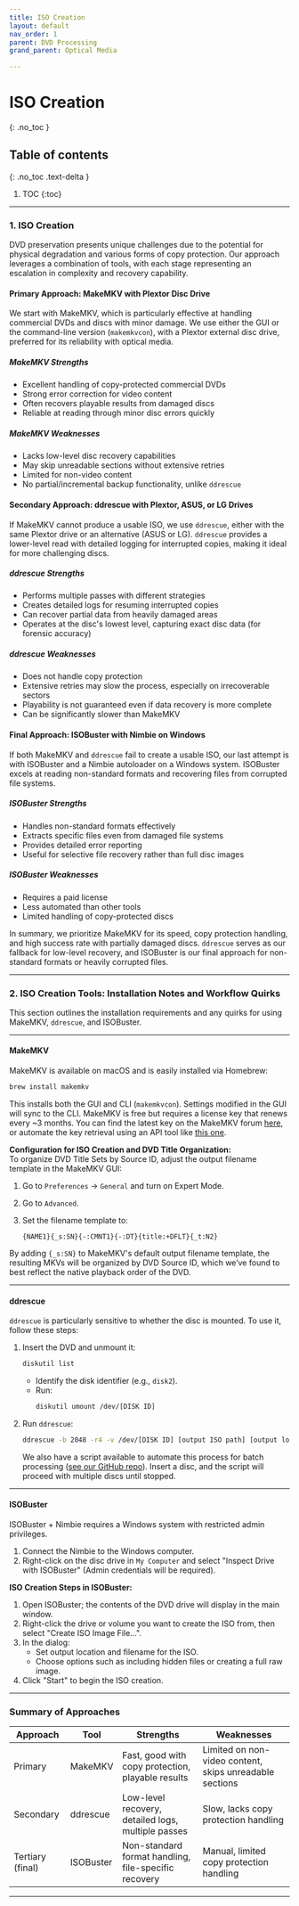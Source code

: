 ```yaml
---
title: ISO Creation
layout: default
nav_order: 1
parent: DVD Processing
grand_parent: Optical Media

---
```



# ISO Creation
{: .no_toc }

## Table of contents
{: .no_toc .text-delta }

1. TOC
{:toc}

---

### 1. ISO Creation

DVD preservation presents unique challenges due to the potential for physical degradation and various forms of copy protection. Our approach leverages a combination of tools, with each stage representing an escalation in complexity and recovery capability.

#### **Primary Approach: MakeMKV with Plextor Disc Drive**

We start with MakeMKV, which is particularly effective at handling commercial DVDs and discs with minor damage. We use either the GUI or the command-line version (`makemkvcon`), with a Plextor external disc drive, preferred for its reliability with optical media.

##### **MakeMKV Strengths**
- Excellent handling of copy-protected commercial DVDs
- Strong error correction for video content
- Often recovers playable results from damaged discs
- Reliable at reading through minor disc errors quickly

##### **MakeMKV Weaknesses**
- Lacks low-level disc recovery capabilities
- May skip unreadable sections without extensive retries
- Limited for non-video content
- No partial/incremental backup functionality, unlike `ddrescue`

#### **Secondary Approach: ddrescue with Plextor, ASUS, or LG Drives**

If MakeMKV cannot produce a usable ISO, we use `ddrescue`, either with the same Plextor drive or an alternative (ASUS or LG). `ddrescue` provides a lower-level read with detailed logging for interrupted copies, making it ideal for more challenging discs.

##### **ddrescue Strengths**
- Performs multiple passes with different strategies
- Creates detailed logs for resuming interrupted copies
- Can recover partial data from heavily damaged areas
- Operates at the disc's lowest level, capturing exact disc data (for forensic accuracy)

##### **ddrescue Weaknesses**
- Does not handle copy protection
- Extensive retries may slow the process, especially on irrecoverable sectors
- Playability is not guaranteed even if data recovery is more complete
- Can be significantly slower than MakeMKV

#### **Final Approach: ISOBuster with Nimbie on Windows**

If both MakeMKV and `ddrescue` fail to create a usable ISO, our last attempt is with ISOBuster and a Nimbie autoloader on a Windows system. ISOBuster excels at reading non-standard formats and recovering files from corrupted file systems.

##### **ISOBuster Strengths**
- Handles non-standard formats effectively
- Extracts specific files even from damaged file systems
- Provides detailed error reporting
- Useful for selective file recovery rather than full disc images

##### **ISOBuster Weaknesses**
- Requires a paid license
- Less automated than other tools
- Limited handling of copy-protected discs

In summary, we prioritize MakeMKV for its speed, copy protection handling, and high success rate with partially damaged discs. `ddrescue` serves as our fallback for low-level recovery, and ISOBuster is our final approach for non-standard formats or heavily corrupted files.

---

### 2. ISO Creation Tools: Installation Notes and Workflow Quirks

This section outlines the installation requirements and any quirks for using MakeMKV, `ddrescue`, and ISOBuster.

---

#### **MakeMKV**

MakeMKV is available on macOS and is easily installed via Homebrew:

```bash
brew install makemkv
```

This installs both the GUI and CLI (`makemkvcon`). Settings modified in the GUI will sync to the CLI. MakeMKV is free but requires a license key that renews every ~3 months. You can find the latest key on the MakeMKV forum [here](https://forum.makemkv.com/forum/viewtopic.php?t=1053), or automate the key retrieval using an API tool like [this one](https://github.com/AyrA/MakeMKV).

**Configuration for ISO Creation and DVD Title Organization:**  
To organize DVD Title Sets by Source ID, adjust the output filename template in the MakeMKV GUI:
1. Go to `Preferences` → `General` and turn on Expert Mode.
2. Go to `Advanced`.
2. Set the filename template to:

   ```
   {NAME1}{_s:SN}{-:CMNT1}{-:DT}{title:+DFLT}{_t:N2}
   ```
By adding `{_s:SN}` to MakeMKV's default output filename template, the resulting MKVs will be organized by DVD Source ID, which we’ve found to best reflect the native playback order of the DVD.

---

#### **ddrescue**

`ddrescue` is particularly sensitive to whether the disc is mounted. To use it, follow these steps:

1. Insert the DVD and unmount it:
   ```bash
   diskutil list
   ```
   - Identify the disk identifier (e.g., `disk2`).
   - Run:
     ```bash
     diskutil umount /dev/[DISK ID]
     ```

2. Run `ddrescue`:
   ```bash
   ddrescue -b 2048 -r4 -v /dev/[DISK ID] [output ISO path] [output log path]
   ```

   We also have a script available to automate this process for batch processing ([see our GitHub repo](https://github.com/NYPL/ami-preservation/blob/main/ami_scripts/iso_creator.py)). Insert a disc, and the script will proceed with multiple discs until stopped.

---

#### **ISOBuster**

ISOBuster + Nimbie requires a Windows system with restricted admin privileges.

1. Connect the Nimbie to the Windows computer.
2. Right-click on the disc drive in `My Computer` and select "Inspect Drive with ISOBuster" (Admin credentials will be required).

**ISO Creation Steps in ISOBuster:**  
1. Open ISOBuster; the contents of the DVD drive will display in the main window.
2. Right-click the drive or volume you want to create the ISO from, then select "Create ISO Image File...".
3. In the dialog:
   - Set output location and filename for the ISO.
   - Choose options such as including hidden files or creating a full raw image.
4. Click "Start" to begin the ISO creation.

---

### Summary of Approaches

| Approach           | Tool       | Strengths                                          | Weaknesses                                         |
|--------------------|------------|----------------------------------------------------|----------------------------------------------------|
| Primary            | MakeMKV    | Fast, good with copy protection, playable results  | Limited on non-video content, skips unreadable sections |
| Secondary          | ddrescue   | Low-level recovery, detailed logs, multiple passes | Slow, lacks copy protection handling               |
| Tertiary (final)   | ISOBuster  | Non-standard format handling, file-specific recovery | Manual, limited copy protection handling           |

---
